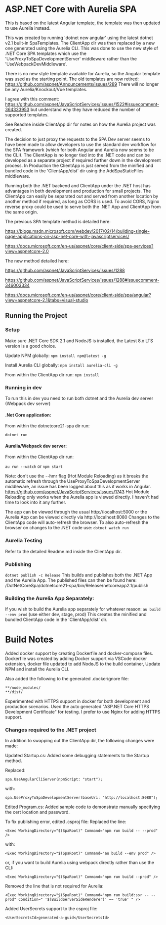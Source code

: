 # ASP.NET Core with Aurelia SPA

This is based on the latest Angular template, the template was then updated to use Aurelia instead.

This was created by running 'dotnet new angular' using the latest dotnet v2.1 built-in SpaTemplates.
The ClientApp dir was then replaced by a new one generated using the Aurelia CLI.
This was done to use the new style of .NET Core SPA templates which use the
'UseProxyToSpaDevelopmentServer' middleware rather than the 'UseWebpackDevMiddleware'.

There is no new style template available for Aurelia, so the Angular template was used as the starting point.
The old templates are now retired:
https://github.com/aspnet/Announcements/issues/289
There will no longer be any Aurelia/Knockout/Vue templates.

I agree with this comment:
https://github.com/aspnet/JavaScriptServices/issues/1522#issuecomment-364333953
but understand why they have reduced the number of supported templates.

See Readme inside ClientApp dir for notes on how the Aurelia project was created.

The decision to just proxy the requests to the SPA Dev server seems to have been made to allow developers to use the standard dev workflow for the SPA framework (which for both Angular and Aurelia now seems to be the CLI). The ClientApp is no longer tied into the .NET code and can be developed as a separate project if required further down in the development process. In Production the ClientApp is just served from the minified and bundled code in the 'ClientApp/dist' dir using the AddSpaStaticFiles middleware.

Running both the .NET backend and ClientApp under the .NET host has advantages in both development and production for small projects. The ClientApp can easily be separated out and served from another location by another method if required, as long as CORS is used. To avoid CORS, Nginx reverse proxy could be used to serve both the .NET App and ClientApp from the same origin.

The previous SPA template method is detailed here:

https://blogs.msdn.microsoft.com/webdev/2017/02/14/building-single-page-applications-on-asp-net-core-with-javascriptservices/

https://docs.microsoft.com/en-us/aspnet/core/client-side/spa-services?view=aspnetcore-2.0

The new method detailed here:

https://github.com/aspnet/JavaScriptServices/issues/1288

https://github.com/aspnet/JavaScriptServices/issues/1288#issuecomment-346003334

https://docs.microsoft.com/en-us/aspnet/core/client-side/spa/angular?view=aspnetcore-2.1&tabs=visual-studio

## Running the Project

### Setup

Make sure .NET Core SDK 2.1 and NodeJS is installed, the Latest 8.x LTS version is a good choice.

Update NPM globally:
```npm install npm@latest -g```

Install Aurelia CLI globally:
```npm install aurelia-cli -g```

From within the ClientApp dir run:
```npm install```

### Running in dev
To run this in dev you need to run both dotnet and the Aurelia dev server (Webpack dev server)

#### .Net Core application:
From within the dotnetcore21-spa dir run:

```dotnet run```

#### Aurelia/Webpack dev server:
From within the ClientApp dir run:

```au run --watch```
or
```npm start```

Note: don't use the --hmr flag (Hot Module Reloading) as it breaks the automatic refresh through the 
UseProxyToSpaDevelopmentServer middleware, an issue has been logged about this as it works in Angular.
https://github.com/aspnet/JavaScriptServices/issues/1743
Hot Module Reloading only works when the Aurelia app is viewed directly. I haven't had time to look into it any further.

The app can be viewed through the usual http://localhost:5000
or the Aurelia App can be viewed directly via http://localhost:8080
Changes to the ClientApp code will auto-refresh the browser.
To also auto-refresh the browser on changes to the .NET code use:
```dotnet watch run```

### Aurelia Testing

Refer to the detailed Readme.md inside the ClientApp dir.

### Publishing
```dotnet publish -c Release```
This builds and publishes both the .NET App and the Aurelia App.
The published files can then be found here:
/DotNetCoreSpa/dotnetcore21-spa/bin/Release/netcoreapp2.1/publish


### Building the Aurelia App Separately:
If you wish to build the Aurelia app separately for whatever reason:
```au build --env prod```   (use either dev, stage, prod)
This creates the minified and bundled ClientApp code in the 'ClientApp/dist' dir.


# Build Notes

Added docker support by creating Dockerfile and docker-compose files.
Dockerfile was created by adding Docker support via VSCode docker extension, docker file updated to add NodeJS to the build container, Update NPM and install the Aurelia CLI.

Also added the following to the generated .dockerignore file:
```
**/node_modules/
**/dist/
```

Experimented with HTTPS support in docker for both development and production scenarios.
Used the auto generated "ASP.NET Core HTTPS Development Certificate" for testing.
I prefer to use Nginx for adding HTTPS support.

### Changes required to the .NET project

In addition to swapping out the ClientApp dir, the following changes were made:

Updated Startup.cs:
Added some debugging statements to the Startup method.

Replaced:

```spa.UseAngularCliServer(npmScript: "start");```

with:

```spa.UseProxyToSpaDevelopmentServer(baseUri: "http://localhost:8080");```

Edited Program.cs:
Added sample code to demonstrate manually specifying the cert location and password.

To fix publishing error, edited .csproj file:
Replaced the line:

```<Exec WorkingDirectory="$(SpaRoot)" Command="npm run build -- --prod" />```

with:

```<Exec WorkingDirectory="$(SpaRoot)" Command="au build --env prod" />```

or, if you want to build Aurelia using webpack directly rather than use the CLI:

```<Exec WorkingDirectory="$(SpaRoot)" Command="npm run build --prod" />```

Removed the line that is not required for Aurelia:

```<Exec WorkingDirectory="$(SpaRoot)" Command="npm run build:ssr -- --prod" Condition=" '$(BuildServerSideRenderer)' == 'true' " />```

Added UserSecrets support to the csproj file:

```<UserSecretsId>generated-a-guid</UserSecretsId>```






